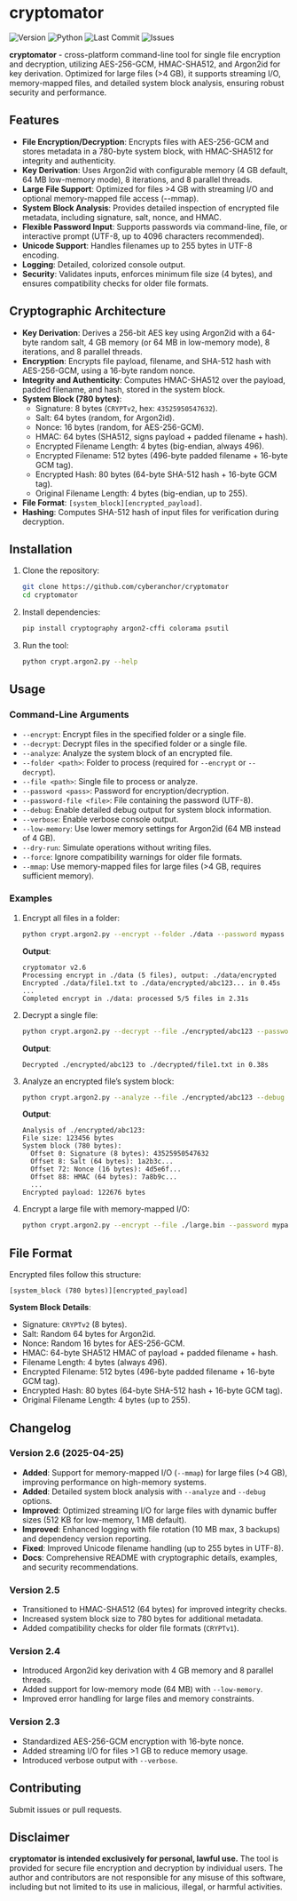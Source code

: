 # cryptomator

![Version](https://img.shields.io/badge/version-2.6-green)   ![Python](https://img.shields.io/badge/python-3.6%2B-green)   ![Last Commit](https://img.shields.io/github/last-commit/cyberanchor/cryptomator)   ![Issues](https://img.shields.io/github/issues/cyberanchor/cryptomator)

**cryptomator** - cross-platform command-line tool for single file encryption and decryption, utilizing AES-256-GCM, HMAC-SHA512, and Argon2id for key derivation.
Optimized for large files (>4 GB), it supports streaming I/O, memory-mapped files, and detailed system block analysis, ensuring robust security and performance.

## Features
- **File Encryption/Decryption**: Encrypts files with AES-256-GCM and stores metadata in a 780-byte system block, with HMAC-SHA512 for integrity and authenticity.
- **Key Derivation**: Uses Argon2id with configurable memory (4 GB default, 64 MB low-memory mode), 8 iterations, and 8 parallel threads.
- **Large File Support**: Optimized for files >4 GB with streaming I/O and optional memory-mapped file access (--mmap).
- **System Block Analysis**: Provides detailed inspection of encrypted file metadata, including signature, salt, nonce, and HMAC.
- **Flexible Password Input**: Supports passwords via command-line, file, or interactive prompt (UTF-8, up to 4096 characters recommended).
- **Unicode Support**: Handles filenames up to 255 bytes in UTF-8 encoding.
- **Logging**: Detailed, colorized console output.
- **Security**: Validates inputs, enforces minimum file size (4 bytes), and ensures compatibility checks for older file formats.

## Cryptographic Architecture
- **Key Derivation**: Derives a 256-bit AES key using Argon2id with a 64-byte random salt, 4 GB memory (or 64 MB in low-memory mode), 8 iterations, and 8 parallel threads.
- **Encryption**: Encrypts file payload, filename, and SHA-512 hash with AES-256-GCM, using a 16-byte random nonce.
- **Integrity and Authenticity**: Computes HMAC-SHA512 over the payload, padded filename, and hash, stored in the system block.
- **System Block (780 bytes)**:
  - Signature: 8 bytes (`CRYPTv2`, hex: `43525950547632`).
  - Salt: 64 bytes (random, for Argon2id).
  - Nonce: 16 bytes (random, for AES-256-GCM).
  - HMAC: 64 bytes (SHA512, signs payload + padded filename + hash).
  - Encrypted Filename Length: 4 bytes (big-endian, always 496).
  - Encrypted Filename: 512 bytes (496-byte padded filename + 16-byte GCM tag).
  - Encrypted Hash: 80 bytes (64-byte SHA-512 hash + 16-byte GCM tag).
  - Original Filename Length: 4 bytes (big-endian, up to 255).
- **File Format**: `[system_block][encrypted_payload]`.
- **Hashing**: Computes SHA-512 hash of input files for verification during decryption.

## Installation
1. Clone the repository:
   ```bash
   git clone https://github.com/cyberanchor/cryptomator
   cd cryptomator
   ```
2. Install dependencies:
   ```bash
   pip install cryptography argon2-cffi colorama psutil
   ```
3. Run the tool:
   ```bash
   python crypt.argon2.py --help
   ```

## Usage
### Command-Line Arguments
- `--encrypt`: Encrypt files in the specified folder or a single file.
- `--decrypt`: Decrypt files in the specified folder or a single file.
- `--analyze`: Analyze the system block of an encrypted file.
- `--folder <path>`: Folder to process (required for `--encrypt` or `--decrypt`).
- `--file <path>`: Single file to process or analyze.
- `--password <pass>`: Password for encryption/decryption.
- `--password-file <file>`: File containing the password (UTF-8).
- `--debug`: Enable detailed debug output for system block information.
- `--verbose`: Enable verbose console output.
- `--low-memory`: Use lower memory settings for Argon2id (64 MB instead of 4 GB).
- `--dry-run`: Simulate operations without writing files.
- `--force`: Ignore compatibility warnings for older file formats.
- `--mmap`: Use memory-mapped files for large files (>4 GB, requires sufficient memory).

### Examples
1. Encrypt all files in a folder:
   ```bash
   python crypt.argon2.py --encrypt --folder ./data --password mypass --verbose
   ```
   **Output**:
   ```
   cryptomator v2.6
   Processing encrypt in ./data (5 files), output: ./data/encrypted
   Encrypted ./data/file1.txt to ./data/encrypted/abc123... in 0.45s
   ...
   Completed encrypt in ./data: processed 5/5 files in 2.31s
   ```

2. Decrypt a single file:
   ```bash
   python crypt.argon2.py --decrypt --file ./encrypted/abc123 --password-file ./pass.txt
   ```
   **Output**:
   ```
   Decrypted ./encrypted/abc123 to ./decrypted/file1.txt in 0.38s
   ```

3. Analyze an encrypted file’s system block:
   ```bash
   python crypt.argon2.py --analyze --file ./encrypted/abc123 --debug
   ```
   **Output**:
   ```
   Analysis of ./encrypted/abc123:
   File size: 123456 bytes
   System block (780 bytes):
     Offset 0: Signature (8 bytes): 43525950547632
     Offset 8: Salt (64 bytes): 1a2b3c...
     Offset 72: Nonce (16 bytes): 4d5e6f...
     Offset 88: HMAC (64 bytes): 7a8b9c...
     ...
   Encrypted payload: 122676 bytes
   ```

4. Encrypt a large file with memory-mapped I/O:
   ```bash
   python crypt.argon2.py --encrypt --file ./large.bin --password mypass --mmap
   ```

## File Format
Encrypted files follow this structure:
```
[system_block (780 bytes)][encrypted_payload]
```
**System Block Details**:
- Signature: `CRYPTv2` (8 bytes).
- Salt: Random 64 bytes for Argon2id.
- Nonce: Random 16 bytes for AES-256-GCM.
- HMAC: 64-byte SHA512 HMAC of payload + padded filename + hash.
- Filename Length: 4 bytes (always 496).
- Encrypted Filename: 512 bytes (496-byte padded filename + 16-byte GCM tag).
- Encrypted Hash: 80 bytes (64-byte SHA-512 hash + 16-byte GCM tag).
- Original Filename Length: 4 bytes (up to 255).

## Changelog
### Version 2.6 (2025-04-25)
- **Added**: Support for memory-mapped I/O (`--mmap`) for large files (>4 GB), improving performance on high-memory systems.
- **Added**: Detailed system block analysis with `--analyze` and `--debug` options.
- **Improved**: Optimized streaming I/O for large files with dynamic buffer sizes (512 KB for low-memory, 1 MB default).
- **Improved**: Enhanced logging with file rotation (10 MB max, 3 backups) and dependency version reporting.
- **Fixed**: Improved Unicode filename handling (up to 255 bytes in UTF-8).
- **Docs**: Comprehensive README with cryptographic details, examples, and security recommendations.

### Version 2.5
- Transitioned to HMAC-SHA512 (64 bytes) for improved integrity checks.
- Increased system block size to 780 bytes for additional metadata.
- Added compatibility checks for older file formats (`CRYPTv1`).

### Version 2.4
- Introduced Argon2id key derivation with 4 GB memory and 8 parallel threads.
- Added support for low-memory mode (64 MB) with `--low-memory`.
- Improved error handling for large files and memory constraints.

### Version 2.3
- Standardized AES-256-GCM encryption with 16-byte nonce.
- Added streaming I/O for files >1 GB to reduce memory usage.
- Introduced verbose output with `--verbose`.

## Contributing
Submit issues or pull requests.

## Disclaimer
**cryptomator is intended exclusively for personal, lawful use.** The tool is provided for secure file encryption and decryption by individual users. The author and contributors are not responsible for any misuse of this software, including but not limited to its use in malicious, illegal, or harmful activities.
